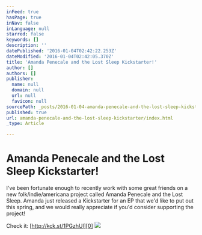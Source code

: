 ```yaml
---
inFeed: true
hasPage: true
inNav: false
inLanguage: null
starred: false
keywords: []
description: ''
datePublished: '2016-01-04T02:42:22.253Z'
dateModified: '2016-01-04T02:42:05.370Z'
title: 'Amanda Penecale and the Lost Sleep Kickstarter!'
author: []
authors: []
publisher:
  name: null
  domain: null
  url: null
  favicon: null
sourcePath: _posts/2016-01-04-amanda-penecale-and-the-lost-sleep-kickstarter.md
published: true
url: amanda-penecale-and-the-lost-sleep-kickstarter/index.html
_type: Article

---
```

# Amanda Penecale and the Lost Sleep Kickstarter!

I've been fortunate enough to recently work with some great friends on a new folk/indie/americana project called Amanda Penecale and the Lost Sleep.  Amanda just released a Kickstarter for an EP that we'd like to put out this spring, and we would really appreciate if you'd consider supporting the project!

Check it: [http://kck.st/1PGzhUl][0]
![](https://the-grid-user-content.s3-us-west-2.amazonaws.com/8cc58ef2-fd90-41c6-9b66-1564c2e121b9.jpg)

[0]: http://kck.st/1PGzhUl